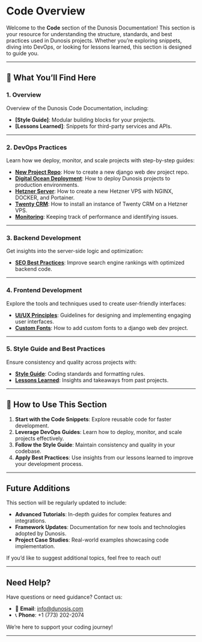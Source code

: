 # Code Overview

Welcome to the **Code** section of the Dunosis Documentation! This section is your resource for understanding the structure, standards, and best practices used in Dunosis projects. Whether you’re exploring snippets, diving into DevOps, or looking for lessons learned, this section is designed to guide you.

---

## 🧭 What You’ll Find Here

### 1. Overview
Overview of the Dunosis Code Documentation, including:

- **[Style Guide]**: Modular building blocks for your projects.
- **[Lessons Learned]**: Snippets for third-party services and APIs.

---

### 2. DevOps Practices
Learn how we deploy, monitor, and scale projects with step-by-step guides:

- **[New Project Repo](devops/new-project-repo.md)**: How to create a new django web dev project repo.
- **[Digital Ocean Deployment](devops/deployment.md)**: How to deploy Dunosis projects to production environments.
- **[Hetzner Server](devops/hetzner.md)**: How to create a new Hetzner VPS with NGINX, DOCKER, and Portainer.
- **[Twenty CRM](devops/twenty-crm.md)**: How to install an instance of Twenty CRM on a Hetzner VPS.
- **[Monitoring](devops/monitoring.md)**: Keeping track of performance and identifying issues.

---

### 3. Backend Development
Get insights into the server-side logic and optimization:

- **[SEO Best Practices](backend/seo.md)**: Improve search engine rankings with optimized backend code.

---

### 4. Frontend Development
Explore the tools and techniques used to create user-friendly interfaces:

- **[UI/UX Principles](frontend/ui-ux.md)**: Guidelines for designing and implementing engaging user interfaces.
- **[Custom Fonts](frontend/custom-fonts.md)**: How to add custom fonts to a django web dev project.

---

### 5. Style Guide and Best Practices
Ensure consistency and quality across projects with:

- **[Style Guide](style-guide.md)**: Coding standards and formatting rules.
- **[Lessons Learned](lessons-learned.md)**: Insights and takeaways from past projects.

---

## 🎯 How to Use This Section

1. **Start with the Code Snippets**: Explore reusable code for faster development.
2. **Leverage DevOps Guides**: Learn how to deploy, monitor, and scale projects effectively.
3. **Follow the Style Guide**: Maintain consistency and quality in your codebase.
4. **Apply Best Practices**: Use insights from our lessons learned to improve your development process.

---

## Future Additions

This section will be regularly updated to include:

- **Advanced Tutorials**: In-depth guides for complex features and integrations.
- **Framework Updates**: Documentation for new tools and technologies adopted by Dunosis.
- **Project Case Studies**: Real-world examples showcasing code implementation.

If you’d like to suggest additional topics, feel free to reach out!

---

## Need Help?

Have questions or need guidance? Contact us:

- 📧 **Email**: [info@dunosis.com](mailto:info@dunosis.com)
- 📞 **Phone**: +1 (773) 202-2074

We’re here to support your coding journey!

---